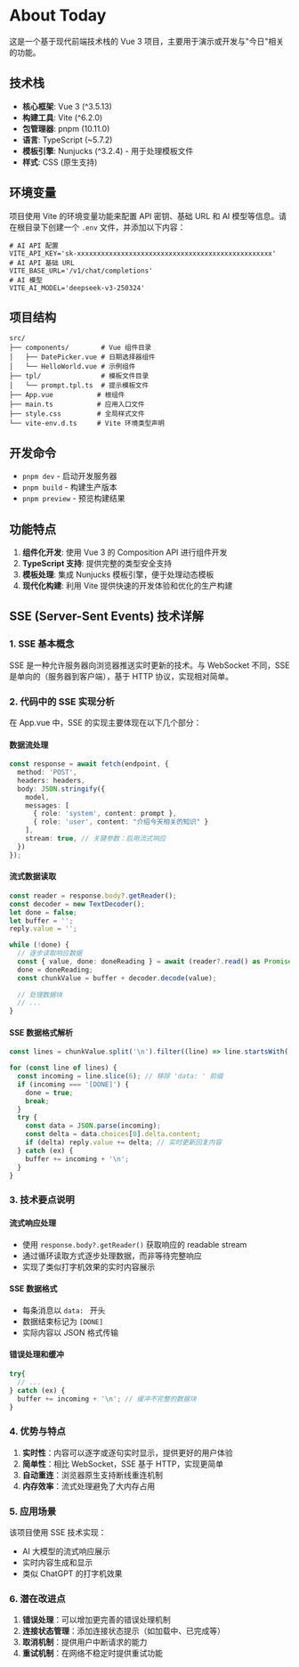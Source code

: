 # About Today

这是一个基于现代前端技术栈的 Vue 3 项目，主要用于演示或开发与"今日"相关的功能。

## 技术栈

- **核心框架**: Vue 3 (^3.5.13)
- **构建工具**: Vite (^6.2.0)
- **包管理器**: pnpm (10.11.0)
- **语言**: TypeScript (~5.7.2)
- **模板引擎**: Nunjucks (^3.2.4) - 用于处理模板文件
- **样式**: CSS (原生支持)

## 环境变量
项目使用 Vite 的环境变量功能来配置 API 密钥、基础 URL 和 AI 模型等信息。请在根目录下创建一个 `.env` 文件，并添加以下内容：
```
# AI API 配置
VITE_API_KEY='sk-xxxxxxxxxxxxxxxxxxxxxxxxxxxxxxxxxxxxxxxxxxxxxxxxx'
# AI API 基础 URL
VITE_BASE_URL='/v1/chat/completions'
# AI 模型
VITE_AI_MODEL='deepseek-v3-250324'
```

## 项目结构

```
src/
├── components/        # Vue 组件目录
│   ├── DatePicker.vue # 日期选择器组件
│   └── HelloWorld.vue # 示例组件
├── tpl/               # 模板文件目录
│   └── prompt.tpl.ts  # 提示模板文件
├── App.vue           # 根组件
├── main.ts           # 应用入口文件
├── style.css         # 全局样式文件
└── vite-env.d.ts     # Vite 环境类型声明
```
## 开发命令

- `pnpm dev` - 启动开发服务器
- `pnpm build` - 构建生产版本
- `pnpm preview` - 预览构建结果

## 功能特点

1. **组件化开发**: 使用 Vue 3 的 Composition API 进行组件开发
2. **TypeScript 支持**: 提供完整的类型安全支持
3. **模板处理**: 集成 Nunjucks 模板引擎，便于处理动态模板
4. **现代化构建**: 利用 Vite 提供快速的开发体验和优化的生产构建

## SSE (Server-Sent Events) 技术详解

### 1. SSE 基本概念

SSE 是一种允许服务器向浏览器推送实时更新的技术。与 WebSocket 不同，SSE 是单向的（服务器到客户端），基于 HTTP 协议，实现相对简单。

### 2. 代码中的 SSE 实现分析

在 App.vue 中，SSE 的实现主要体现在以下几个部分：

#### 数据流处理
```typescript
const response = await fetch(endpoint, {
  method: 'POST',
  headers: headers,
  body: JSON.stringify({
    model,
    messages: [
      { role: 'system', content: prompt },
      { role: 'user', content: "介绍今天相关的知识" }
    ],
    stream: true, // 关键参数：启用流式响应
  })
});
```


#### 流式数据读取
```typescript
const reader = response.body?.getReader();
const decoder = new TextDecoder();
let done = false;
let buffer = '';
reply.value = '';

while (!done) {
  // 逐步读取响应数据
  const { value, done: doneReading } = await (reader?.read() as Promise<{ value: any; done: boolean }>);
  done = doneReading;
  const chunkValue = buffer + decoder.decode(value);
  
  // 处理数据块
  // ...
}
```


#### SSE 数据格式解析
```typescript
const lines = chunkValue.split('\n').filter((line) => line.startsWith('data: '));

for (const line of lines) {
  const incoming = line.slice(6); // 移除 'data: ' 前缀
  if (incoming === '[DONE]') {
    done = true;
    break;
  }
  try {
    const data = JSON.parse(incoming);
    const delta = data.choices[0].delta.content;
    if (delta) reply.value += delta; // 实时更新回复内容
  } catch (ex) {
    buffer += incoming + '\n';
  }
}
```

### 3. 技术要点说明

#### 流式响应处理
- 使用 `response.body?.getReader()` 获取响应的 readable stream
- 通过循环读取方式逐步处理数据，而非等待完整响应
- 实现了类似打字机效果的实时内容展示

#### SSE 数据格式
- 每条消息以 `data: ` 开头
- 数据结束标记为 `[DONE]`
- 实际内容以 JSON 格式传输

#### 错误处理和缓冲
```typescript
try{
  // ...
} catch (ex) {
  buffer += incoming + '\n'; // 缓冲不完整的数据块
}
```

### 4. 优势与特点

1. **实时性**：内容可以逐字或逐句实时显示，提供更好的用户体验
2. **简单性**：相比 WebSocket，SSE 基于 HTTP，实现更简单
3. **自动重连**：浏览器原生支持断线重连机制
4. **内存效率**：流式处理避免了大内存占用

### 5. 应用场景

该项目使用 SSE 技术实现：
- AI 大模型的流式响应展示
- 实时内容生成和显示
- 类似 ChatGPT 的打字机效果

### 6. 潜在改进点

1. **错误处理**：可以增加更完善的错误处理机制
2. **连接状态管理**：添加连接状态提示（如加载中、已完成等）
3. **取消机制**：提供用户中断请求的能力
4. **重试机制**：在网络不稳定时提供重试功能
